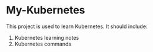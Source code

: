 # My-Kubernetes
This project is used to learn Kubernetes. It should include:
1. Kubernetes learning notes
2. Kubernetes commands
